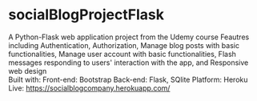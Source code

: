 # socialBlogProjectFlask
A Python-Flask web application project from the Udemy course 
Feautres including Authentication, Authorization, Manage blog posts with basic functionalities, Manage user account with basic functionalities, Flash messages responding to users' interaction with the app, and Responsive web design  
Built with: Front-end:  Bootstrap Back-end: Flask, SQlite  Platform: Heroku
Live: https://socialblogcompany.herokuapp.com/
